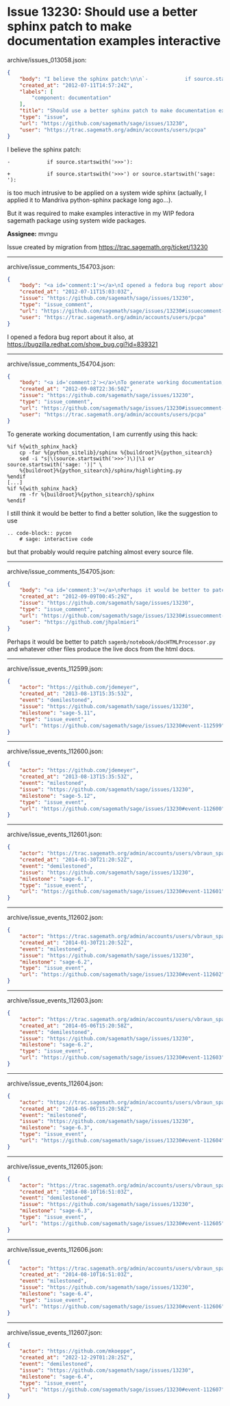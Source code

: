 # Issue 13230: Should use a better sphinx patch to make documentation examples interactive

archive/issues_013058.json:
```json
{
    "body": "I believe the sphinx patch:\n\n`-            if source.startswith('>>>'):`\n\n`+            if source.startswith('>>>') or source.startswith('sage: '):`\n\nis too much intrusive to be applied on a system wide sphinx (actually, I applied it to Mandriva python-sphinx package long ago...).\n\nBut it was required to make examples interactive in my WIP fedora sagemath package using system wide packages.\n\n**Assignee:** mvngu\n\nIssue created by migration from https://trac.sagemath.org/ticket/13230\n\n",
    "created_at": "2012-07-11T14:57:24Z",
    "labels": [
        "component: documentation"
    ],
    "title": "Should use a better sphinx patch to make documentation examples interactive",
    "type": "issue",
    "url": "https://github.com/sagemath/sage/issues/13230",
    "user": "https://trac.sagemath.org/admin/accounts/users/pcpa"
}
```
I believe the sphinx patch:

`-            if source.startswith('>>>'):`

`+            if source.startswith('>>>') or source.startswith('sage: '):`

is too much intrusive to be applied on a system wide sphinx (actually, I applied it to Mandriva python-sphinx package long ago...).

But it was required to make examples interactive in my WIP fedora sagemath package using system wide packages.

**Assignee:** mvngu

Issue created by migration from https://trac.sagemath.org/ticket/13230





---

archive/issue_comments_154703.json:
```json
{
    "body": "<a id='comment:1'></a>\nI opened a fedora bug report about it also, at https://bugzilla.redhat.com/show_bug.cgi?id=839321",
    "created_at": "2012-07-11T15:03:03Z",
    "issue": "https://github.com/sagemath/sage/issues/13230",
    "type": "issue_comment",
    "url": "https://github.com/sagemath/sage/issues/13230#issuecomment-154703",
    "user": "https://trac.sagemath.org/admin/accounts/users/pcpa"
}
```

<a id='comment:1'></a>
I opened a fedora bug report about it also, at https://bugzilla.redhat.com/show_bug.cgi?id=839321



---

archive/issue_comments_154704.json:
```json
{
    "body": "<a id='comment:2'></a>\nTo generate working documentation, I am currently using this hack:\n\n```\n%if %{with_sphinx_hack}\n    cp -far %{python_sitelib}/sphinx %{buildroot}%{python_sitearch}\n    sed -i \"s|\\(source.startswith('>>>')\\)|\\1 or source.startswith('sage: ')|\" \\\n\t%{buildroot}%{python_sitearch}/sphinx/highlighting.py\n%endif\n[...]\n%if %{with_sphinx_hack}\n    rm -fr %{buildroot}%{python_sitearch}/sphinx\n%endif\n```\nI still think it would be better to find a better solution, like the suggestion to use\n\n```\n.. code-block:: pycon\n    # sage: interactive code\n```\nbut that probably would require patching almost every source file.",
    "created_at": "2012-09-08T22:36:50Z",
    "issue": "https://github.com/sagemath/sage/issues/13230",
    "type": "issue_comment",
    "url": "https://github.com/sagemath/sage/issues/13230#issuecomment-154704",
    "user": "https://trac.sagemath.org/admin/accounts/users/pcpa"
}
```

<a id='comment:2'></a>
To generate working documentation, I am currently using this hack:

```
%if %{with_sphinx_hack}
    cp -far %{python_sitelib}/sphinx %{buildroot}%{python_sitearch}
    sed -i "s|\(source.startswith('>>>')\)|\1 or source.startswith('sage: ')|" \
	%{buildroot}%{python_sitearch}/sphinx/highlighting.py
%endif
[...]
%if %{with_sphinx_hack}
    rm -fr %{buildroot}%{python_sitearch}/sphinx
%endif
```
I still think it would be better to find a better solution, like the suggestion to use

```
.. code-block:: pycon
    # sage: interactive code
```
but that probably would require patching almost every source file.



---

archive/issue_comments_154705.json:
```json
{
    "body": "<a id='comment:3'></a>\nPerhaps it would be better to patch `sagenb/notebook/docHTMLProcessor.py` and whatever other files produce the live docs from the html docs.",
    "created_at": "2012-09-09T00:45:29Z",
    "issue": "https://github.com/sagemath/sage/issues/13230",
    "type": "issue_comment",
    "url": "https://github.com/sagemath/sage/issues/13230#issuecomment-154705",
    "user": "https://github.com/jhpalmieri"
}
```

<a id='comment:3'></a>
Perhaps it would be better to patch `sagenb/notebook/docHTMLProcessor.py` and whatever other files produce the live docs from the html docs.



---

archive/issue_events_112599.json:
```json
{
    "actor": "https://github.com/jdemeyer",
    "created_at": "2013-08-13T15:35:53Z",
    "event": "demilestoned",
    "issue": "https://github.com/sagemath/sage/issues/13230",
    "milestone": "sage-5.11",
    "type": "issue_event",
    "url": "https://github.com/sagemath/sage/issues/13230#event-112599"
}
```



---

archive/issue_events_112600.json:
```json
{
    "actor": "https://github.com/jdemeyer",
    "created_at": "2013-08-13T15:35:53Z",
    "event": "milestoned",
    "issue": "https://github.com/sagemath/sage/issues/13230",
    "milestone": "sage-5.12",
    "type": "issue_event",
    "url": "https://github.com/sagemath/sage/issues/13230#event-112600"
}
```



---

archive/issue_events_112601.json:
```json
{
    "actor": "https://trac.sagemath.org/admin/accounts/users/vbraun_spam",
    "created_at": "2014-01-30T21:20:52Z",
    "event": "demilestoned",
    "issue": "https://github.com/sagemath/sage/issues/13230",
    "milestone": "sage-6.1",
    "type": "issue_event",
    "url": "https://github.com/sagemath/sage/issues/13230#event-112601"
}
```



---

archive/issue_events_112602.json:
```json
{
    "actor": "https://trac.sagemath.org/admin/accounts/users/vbraun_spam",
    "created_at": "2014-01-30T21:20:52Z",
    "event": "milestoned",
    "issue": "https://github.com/sagemath/sage/issues/13230",
    "milestone": "sage-6.2",
    "type": "issue_event",
    "url": "https://github.com/sagemath/sage/issues/13230#event-112602"
}
```



---

archive/issue_events_112603.json:
```json
{
    "actor": "https://trac.sagemath.org/admin/accounts/users/vbraun_spam",
    "created_at": "2014-05-06T15:20:58Z",
    "event": "demilestoned",
    "issue": "https://github.com/sagemath/sage/issues/13230",
    "milestone": "sage-6.2",
    "type": "issue_event",
    "url": "https://github.com/sagemath/sage/issues/13230#event-112603"
}
```



---

archive/issue_events_112604.json:
```json
{
    "actor": "https://trac.sagemath.org/admin/accounts/users/vbraun_spam",
    "created_at": "2014-05-06T15:20:58Z",
    "event": "milestoned",
    "issue": "https://github.com/sagemath/sage/issues/13230",
    "milestone": "sage-6.3",
    "type": "issue_event",
    "url": "https://github.com/sagemath/sage/issues/13230#event-112604"
}
```



---

archive/issue_events_112605.json:
```json
{
    "actor": "https://trac.sagemath.org/admin/accounts/users/vbraun_spam",
    "created_at": "2014-08-10T16:51:03Z",
    "event": "demilestoned",
    "issue": "https://github.com/sagemath/sage/issues/13230",
    "milestone": "sage-6.3",
    "type": "issue_event",
    "url": "https://github.com/sagemath/sage/issues/13230#event-112605"
}
```



---

archive/issue_events_112606.json:
```json
{
    "actor": "https://trac.sagemath.org/admin/accounts/users/vbraun_spam",
    "created_at": "2014-08-10T16:51:03Z",
    "event": "milestoned",
    "issue": "https://github.com/sagemath/sage/issues/13230",
    "milestone": "sage-6.4",
    "type": "issue_event",
    "url": "https://github.com/sagemath/sage/issues/13230#event-112606"
}
```



---

archive/issue_events_112607.json:
```json
{
    "actor": "https://github.com/mkoeppe",
    "created_at": "2022-12-29T01:28:25Z",
    "event": "demilestoned",
    "issue": "https://github.com/sagemath/sage/issues/13230",
    "milestone": "sage-6.4",
    "type": "issue_event",
    "url": "https://github.com/sagemath/sage/issues/13230#event-112607"
}
```
